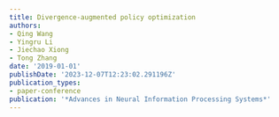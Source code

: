 ```yaml
---
title: Divergence-augmented policy optimization
authors:
- Qing Wang
- Yingru Li
- Jiechao Xiong
- Tong Zhang
date: '2019-01-01'
publishDate: '2023-12-07T12:23:02.291196Z'
publication_types:
- paper-conference
publication: '*Advances in Neural Information Processing Systems*'
---
```

